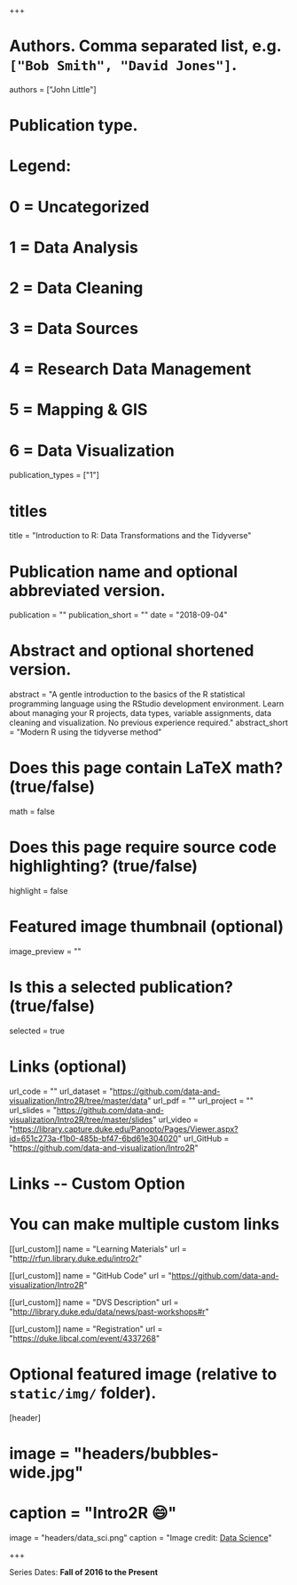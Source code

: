 +++

# Authors. Comma separated list, e.g. `["Bob Smith", "David Jones"]`.
authors = ["John Little"]

# Publication type.
# Legend:
# 0 = Uncategorized
# 1 = Data Analysis
# 2 = Data Cleaning
# 3 = Data Sources
# 4 = Research Data Management
# 5 = Mapping & GIS
# 6 = Data Visualization
publication_types = ["1"]

# titles
title = "Introduction to R: Data Transformations and the Tidyverse"

# Publication name and optional abbreviated version.
publication = ""
publication_short = ""
date = "2018-09-04"

# Abstract and optional shortened version.
abstract = "A gentle introduction to the basics of the R statistical programming language using the RStudio development environment. Learn about managing your R projects, data types, variable assignments, data cleaning and visualization. No previous experience required."
abstract_short = "Modern R using the tidyverse method"

# Does this page contain LaTeX math? (true/false)
math = false

# Does this page require source code highlighting? (true/false)
highlight = false

# Featured image thumbnail (optional)
image_preview = ""

# Is this a selected publication? (true/false)
selected = true

# Links (optional)
url_code = ""
url_dataset = "https://github.com/data-and-visualization/Intro2R/tree/master/data"
url_pdf = ""
url_project = ""
url_slides = "https://github.com/data-and-visualization/Intro2R/tree/master/slides"
url_video = "https://library.capture.duke.edu/Panopto/Pages/Viewer.aspx?id=651c273a-f1b0-485b-bf47-6bd61e304020"
url_GitHub = "https://github.com/data-and-visualization/Intro2R"

# Links -- Custom Option
# You can make multiple custom links
[[url_custom]]
name = "Learning Materials"
url = "http://rfun.library.duke.edu/intro2r"

[[url_custom]]
name = "GitHub Code"
url = "https://github.com/data-and-visualization/Intro2R"

[[url_custom]]
name = "DVS Description"
url = "http://library.duke.edu/data/news/past-workshops#r"

[[url_custom]]
name = "Registration"
url = "https://duke.libcal.com/event/4337268"

# Optional featured image (relative to `static/img/` folder).
[header]
# image = "headers/bubbles-wide.jpg"
# caption = "Intro2R :smile:"
image = "headers/data_sci.png"
caption = "Image credit: [Data Science](https://commons.wikimedia.org/wiki/File:Data_visualization_process_v1.png)"

+++

Series Dates:
**Fall of 2016 to the Present**
